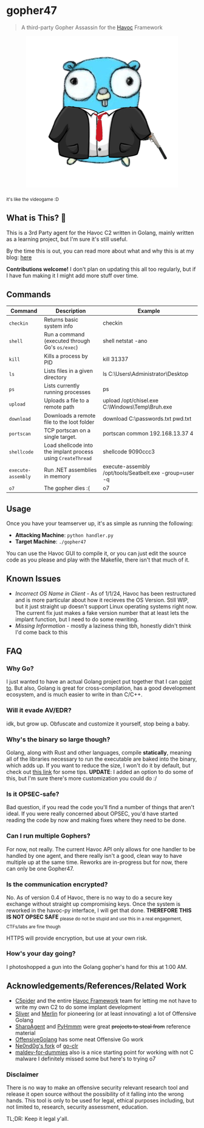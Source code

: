 # gopher47
> A third-party Gopher Assassin for the [Havoc](https://github.com/HavocFramework/Havoc) Framework

<p align="center">
    <img src="assets/gopher47.png">
</p>

<sub>it's like the videogame :D</sub>

## What is This? 🤔
This is a 3rd Party agent for the Havoc C2 written in Golang, mainly written as a learning project, but I'm sure it's still useful.

By the time this is out, you can read more about what and why this is at my blog: [here](https://notateamserver.xyz/havoc-implant/)

**Contributions welcome!** I don't plan on updating this all too regularly, but if I have fun making it I might add more stuff over time.

## Commands

| Command            | Description                                                  | Example                                                 |
|--------------------|--------------------------------------------------------------|---------------------------------------------------------|
| `checkin`          | Returns basic system info                                    | checkin                                                 |
| `shell`            | Run a command (executed through Go's `os/exec`)              | shell netstat -ano                                      |
| `kill`             | Kills a process by PID                                       | kill 31337                                              |
| `ls`               | Lists files in a given directory                             | ls C:\Users\Administrator\Desktop                       |
| `ps`               | Lists currently running processes                            | ps                                                      |
| `upload`           | Uploads a file to a remote path                              | upload /opt/chisel.exe C:\Windows\Temp\Bruh.exe         |
| `download`         | Downloads a remote file to the loot folder                   | download C:\passwords.txt pwd.txt                       |
| `portscan`         | TCP portscan on a single target.                             | portscan common 192.168.13.37 4                         |
| `shellcode`        | Load shellcode into the implant process using `CreateThread` | shellcode 9090ccc3                                      |
| `execute-assembly` | Run .NET assemblies in memory                                | execute-assembly /opt/tools/Seatbelt.exe -group=user -q |
| `o7`               | The gopher dies :(                                           | o7                                                      |

## Usage
Once you have your teamserver up, it's as simple as running the following:
- **Attacking Machine**: `python handler.py`
- **Target Machine**: `./gopher47`

You can use the Havoc GUI to compile it, or you can just edit the source code as you please and play with the Makefile, there isn't that much of it.

## Known Issues
- *Incorrect OS Name in Client* - As of 1/1/24, Havoc has been restructured and is more particular about how it recieves the OS Version. Still WIP, but it just straight up doesn't support Linux operating systems right now. The current fix just makes a fake version number that at least lets the implant function, but I need to do some rewriting.
- *Missing Information* - mostly a laziness thing tbh, honestly didn't think I'd come back to this

## FAQ

### Why Go?
I just wanted to have an actual Golang project put together that I can [point to](https://i.kym-cdn.com/entries/icons/original/000/035/627/cover2.jpg). But also, Golang is great for cross-compilation, has a good development ecosystem, and is much easier to write in than C/C++.

### Will it evade AV/EDR?
idk, but grow up. Obfuscate and customize it yourself, stop being a baby.

### Why's the binary so large though?
Golang, along with Rust and other languages, compile **statically**, meaning all of the libraries necessary to run the executable are baked into the binary, which adds up. If you want to reduce the size, I won't do it by default, but check out [this link](https://github.com/xaionaro/documentation/blob/master/golang/reduce-binary-size.md) for some tips. **UPDATE**: I added an option to do some of this, but I'm sure there's more customization you could do :/

### Is it OPSEC-safe?
Bad question, if you read the code you'll find a number of things that aren't ideal. If you were really concerned about OPSEC, you'd have started reading the code by now and making fixes where they need to be done.

### Can I run multiple Gophers?
For now, not really. The current Havoc API only allows for one handler to be handled by one agent, and there really isn't a good, clean way to have multiple up at the same time. Reworks are in-progress but for now, there can only be one Gopher47.

### Is the communication encrypted?
No. As of version 0.4 of Havoc, there is no way to do a secure key exchange without straight up compromising keys. Once the system is reworked in the havoc-py interface, I will get that done. **THEREFORE THIS IS NOT OPSEC SAFE** <sub>please do not be stupid and use this in a real engagement, CTFs/labs are fine though</sub>

HTTPS will provide encryption, but use at your own risk.

### How's your day going?
I photoshopped a gun into the Golang gopher's hand for this at 1:00 AM.

## Acknowledgements/References/Related Work
- [C5pider](https://github.com/Cracked5pider) and the entire [Havoc Framework](https://github.com/HavocFramework) team for letting me not have to write my own C2 to do some implant development
- [Sliver](https://github.com/BishopFox/sliver) and [Merlin](https://github.com/Ne0nd0g/merlin) for pioneering (or at least innovating) a lot of Offensive Golang
- [SharpAgent](https://github.com/susMdT/SharpAgent/) and [PyHmmm](https://github.com/CodeXTF2/PyHmmm) were great ~~projects to steal from~~ reference material
- [OffensiveGolang](https://github.com/bluesentinelsec/OffensiveGoLang) has some neat Offensive Go work
- [Ne0nd0g's fork](https://github.com/Ne0nd0g/go-clr) of [go-clr](https://github.com/ropnop/go-clr)
- [maldev-for-dummies](https://github.com/chvancooten/maldev-for-dummies) also is a nice starting point for working with not C malware
I definitely missed some but here's to trying o7

### Disclaimer
There is no way to make an offensive security relevant research tool and release it open source without the possibility of it falling into the wrong hands. This tool is only to be used for legal, ethical purposes including, but not limited to, research, security assessment, education.

TL;DR: Keep it legal y'all.
